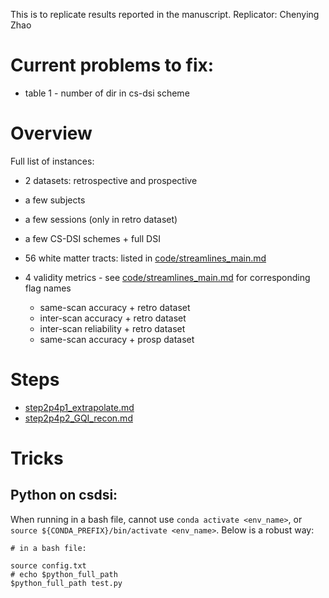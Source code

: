 This is to replicate results reported in the manuscript.
Replicator: Chenying Zhao

# Current problems to fix:
- table 1 - number of dir in cs-dsi scheme 

# Overview
Full list of instances:
* 2 datasets: retrospective and prospective
* a few subjects
* a few sessions (only in retro dataset)
* a few CS-DSI schemes + full DSI
* 56 white matter tracts: listed in [code/streamlines_main.md](code/streamlines_main.md)

* 4 validity metrics - see [code/streamlines_main.md](code/streamlines_main.md) for corresponding flag names
    * same-scan accuracy + retro dataset 
    * inter-scan accuracy + retro dataset 
    * inter-scan reliability + retro dataset 
    * same-scan accuracy + prosp dataset


# Steps
- [step2p4p1_extrapolate.md](step2p4p1_extrapolate.md)
- [step2p4p2_GQI_recon.md](step2p4p2_GQI_recon.md)

# Tricks
## Python on csdsi:
When running in a bash file, cannot use `conda activate <env_name>`, or `source ${CONDA_PREFIX}/bin/activate <env_name>`. Below is a robust way:

```
# in a bash file:

source config.txt
# echo $python_full_path
$python_full_path test.py
```